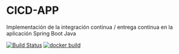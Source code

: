 # CICD-APP
Implementación de la integración continua / entrega continua en la aplicación Spring Boot Java

[![Build Status](https://travis-ci.com/JennyPereira/CICD-APP.svg)](https://travis-ci.com/JennyPereira/CICD-APP)
[![docker build](https://img.shields.io/docker/cloud/build/cicdaplicationtest/cicd-app)](https://hub.docker.com/r/cicdaplicationtest/cicd-app)
